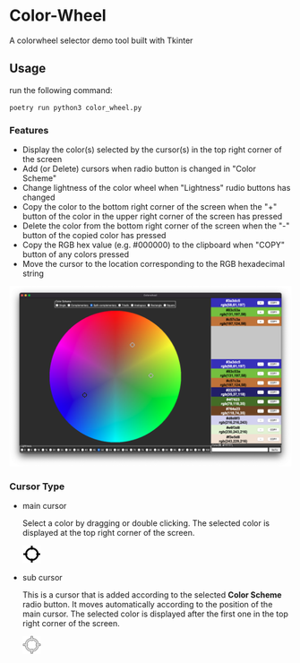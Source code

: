 # Color-Wheel

 A colorwheel selector demo tool built with Tkinter

<!-- ## 使い方

以下を実行すると、カラーホイール画面が表示されます。

~~~shell
poetry run python3 color_wheel.py
~~~ -->

## Usage

run the following command:

~~~shell
poetry run python3 color_wheel.py
~~~

### Features

- Display the color(s) selected by the cursor(s) in the top right corner of the screen
- Add (or Delete) cursors when radio button is changed in "Color Scheme"
- Change lightness of the color wheel when "Lightness" rudio buttons has changed
- Copy the color to the bottom right corner of the screen when the "+" button of the color in the upper right corner of the screen has pressed
- Delete the color from the bottom right corner of the screen when the "-" button of the copied color has pressed
- Copy the RGB hex value (e.g. #000000) to the clipboard when "COPY" button of any colors pressed
- Move the cursor to the location corresponding to the RGB hexadecimal string

![](screenshot.png)

### Cursor Type

- main cursor

  Select a color by dragging or double clicking.
  The selected color is displayed at the top right corner of the screen.

  ![](cursor.png)

- sub cursor

  This is a cursor that is added according to the selected **Color Scheme** radio button.
  It moves automatically according to the position of the main cursor.
  The selected color is displayed after the first one in the top right corner of the screen.

  ![](sub_cursor.png)
